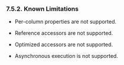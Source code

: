 <div>

<div>

<div>

<div>

### 7.5.2. Known Limitations

</div>

</div>

</div>

<div>

- Per-column properties are not supported.

- Reference accessors are not supported.

- Optimized accessors are not supported.

- Asynchronous execution is not supported.

</div>

</div>
